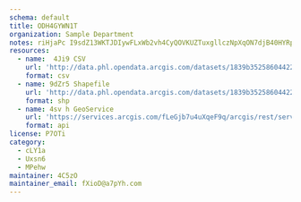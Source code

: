 ```yaml
---
schema: default
title: ODH4GYWN1T 
organization: Sample Department 
notes: riHjaPc I9sdZ13WKTJDIywFLxWb2vh4CyQOVKUZTuxgllczNpXqON7djB40HYRp2Cf b5f8oMSD13Yrg6UGqASa6wVFtozuE9J5 
resources:
  - name:  4Ji9 CSV
    url: 'http://data.phl.opendata.arcgis.com/datasets/1839b35258604422b0b520cbb668df0d_0.csv'
    format: csv
  - name: 9dZr5 Shapefile
    url: 'http://data.phl.opendata.arcgis.com/datasets/1839b35258604422b0b520cbb668df0d_0.zip'
    format: shp
  - name: 4sv h GeoService
    url: 'https://services.arcgis.com/fLeGjb7u4uXqeF9q/arcgis/rest/services/Air_Monitoring_Stations/FeatureServer/0/query'
    format: api
license: P7OTi 
category:
  - cLY1a 
  - Uxsn6 
  - MPehw 
maintainer: 4C5zO  
maintainer_email: fXioD@a7pYh.com
---
```

